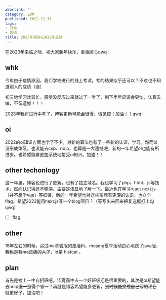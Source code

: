 ```yaml
---
abbrlink: ''
category: 日常
published: 2022-12-31
tags:
- 日常
- 总结
title: 2023年祝贺&2022年总结
---
```

在2023年来临之际，祝大家新年快乐，事事顺心qwq！

## whk

今年由于疫情原因，我们学校进行的线上考试，考的结果似乎还可以？不过也不知道别人的成绩（逃）

初三地学习比较忙，感觉没反应过来就过了一半了，剩下半年应该会更忙，认真去做，不留遗憾！！！

2023年我将进行中考了，博客更新可能会很慢，请见谅！加油！！qwq

## oi

2022的oi知识方面也学了不少，对新的算法也有了一些新的认识，学习。然而oi没形成体系，也没能去csp、noip，也算是一大遗憾吧，新的一年希望oi也能有所进步。也希望能够更加系统地接受oi知识。加油！！

## other techonlogy

这一年里，博客也进行了更新，也有了独立域名。我也学习了php，html，js等技术，然而认识得还不够深，主要是浅显地了解一下。最近也在学习react next.js（并不想学vue）等框架，新的一年希望也对这些东西有更深的认识，也立个flag，希望2023能用next.js写一个blog项目？（等写出来回来把复选框打上勾qwq）

- [ ]  flag

## other

18年左右的时候，买过mc基岩版的激活码，mojang夏季活动良心地送了java版，~~我也是有mc正版的人了~~，id是 histcat 。

## plan

首先是考上一中自招班吧，毕竟高中去一个好班级还是很重要的，其次是oi希望能去noip~~逛一逛~~得个省一？再就是博客希望能多更新，~~到时候能换成自己写的项目就更好了~~，加油吧！
